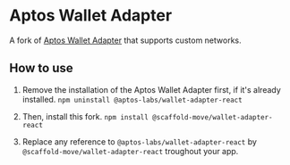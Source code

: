 # Aptos Wallet Adapter

A fork of [Aptos Wallet Adapter](https://github.com/aptos-labs/aptos-wallet-adapter) that supports custom networks.

## How to use

1. Remove the installation of the Aptos Wallet Adapter first, if it's already installed.
```npm uninstall @aptos-labs/wallet-adapter-react```

2. Then, install this fork.
```npm install @scaffold-move/wallet-adapter-react```

3. Replace any reference to `@aptos-labs/wallet-adapter-react` by `@scaffold-move/wallet-adapter-react` troughout your app.
